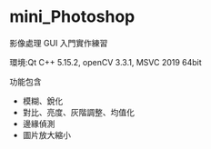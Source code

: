 # mini_Photoshop

影像處理 GUI 入門實作練習

環境:Qt C++ 5.15.2, openCV 3.3.1, MSVC 2019 64bit

功能包含
- 模糊、銳化
- 對比、亮度、灰階調整、均值化
- 邊緣偵測
- 圖片放大縮小
